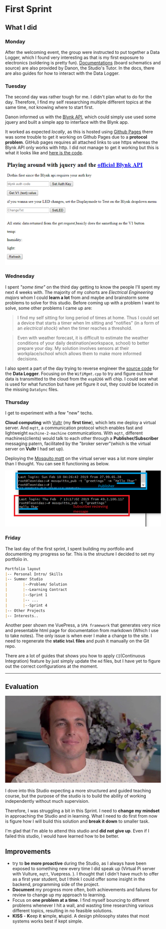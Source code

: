 # First Sprint

## What I did

### Monday

After the welcoming event, the group were instructed to put together a Data Logger, which I found very interesting as that is my first exposure to electronics (soldering is pretty fun). 
[Documentations](http://iot.nortcele.win/doc/) (board schematics and source) are also provided by Danon, the Studio's Tutor. 
In the docs, there are also guides for how to interact with the Data Logger.

### Tuesday

The second day was rather tough for me.
I didn't plan what to do for the day.
Therefore, I find my self researching multiple different topics at the same time, not knowing where to start first.

Danon informed us with the [Blynk API](https://blynkapi.docs.apiary.io/), which could simply use used some jquery and built a simple app to interface with the Blynk app.

It worked as expected *locally*, as this is hosted using [Github Pages](https://pages.github.com/) there was some trouble to get it working on Github Pages due to a **protocol problem**. GitHub pages requires all attached links to use https whereas the Blynk API only works with http. I did not manage to get it working but this is what it looks like and [here is the code]().

![Misc](../assets/s1_blynk_api.png)

### Wednesday

I spent *"some time"* on the third day getting to know the people I'll spent my next 4 weeks with. 
The majority of my cohorts are *Electrical Engineering majors* whom I could **learn a lot** from and maybe and brainstorm some problems to solve for this studio.
Before coming up with a problem I want to solve, some other problems I came up are:

> I find my self sitting for long period of times at home.
> Thus I could set a device that starts a timer when Im sitting and "notifies" (in a form of an *electrical shock*) when the timer reaches a threshold.

> Even with weather forecast, it is difficult to estimate the weather conditions of your daily destination(workspace, school) to better prepare your day.
> My solution involves sensors at their workplace/school which allows them to make more informed decisions.

I also spent a part of the day trying to reverse engineer the [source code](http://iot.nortcele.win/doc/Downloads.html) for the **Data Logger**.
Focusing on the `WifiMgmt.cpp` to try and figure out how data is transmitted to the cloud from the `esp8266` wifi chip.
I could see what is used for what function but have yet figure it out, they could be located in the missing `DataSync` files.

### Thursday

I get to experiment with a few "new" techs.

**Cloud computing** with [Vultr](https://www.vultr.com/) (my **first time**), which lets me deploy a virtual server.
And `mqtt`, a communication protocol which enables fast and lightweight `machine-2-machine` communications.
With `mqtt`, different machines(clients) would talk to each other through a **Publisher/Subscriber** messaging patern, facilitated by the "broker server"(which is the virtual server on **Vultr** I had set up).

Deploying the [Mosquito mqtt](https://mosquitto.org/) on the virtual server was a lot more simpler than I thought. You can see It functioning as below.

![mqtt example](../assets/s1_mqtt_ex.png)

<!-- Also, Danon confirmed 1 -->

### Friday

The last day of the first sprint, I spent building my portfolio and documenting my progress so far.
This is the structure I decided to set my portfolio in.

```md
Portfolio layout
|-- Personal Intro/ Skills
|-- Summer Studio
|       |--Problem/ Solution
|       |--Learning Contract
|       |--Sprint 1
|       |-- ...
|       |--Sprint 4
|-- Other Projects
|-- Interests..
```

Another peer shown me VuePress, a `SPA framework` that generates very nice and presentable html page for documentation from markdown (Which I use to take notes).
The only issue is when ever I make a change to the site.
I need to regenerate the **static `html` files** and push it manually on the Git repo.

There are a lot of guides that shows you how to apply `CI`(Continuous Integration) feature by just simply update the `md` files, but I have yet to figure out the correct configurations at the moment.

---

## Evaluation

![BIG MISTAKE](../assets/s1_big_mistake.gif)

I dove into this Studio expecting a more structured and guided teaching course, but the purpose of the studio is to build the ability of working independently without much supervision.

Therefore, I was struggling a bit in this Sprint. 
I need to **change my mindset** in approaching the Studio and in learning. What I need to do first from now is figure how I will build this solution and **break it down** to smaller task.

I'm glad that I'm able to attend this studio and **did not give up**. Even if I failed this studio, I would have learned how to be better.

## Improvements

- try to **be more proactive** during the Studio, as I always have been exposed to something new every time I did speak up (Virtual Pi server with Vulture, `mqtt`, Vuepress. ). I thought that I didn't have much to offer as a first year student, but I think I could offer some insight in the backend, programming side of the project.
- **Document** my progress more often, both achievements and failures for review to change up my approach to learning.
- Focus on **one problem at a time**. I find myself bouncing to different problems whenever I hit a wall, and wasting time researching various different topics, resulting in no feasible solutions.
- **KISS** - **K**eep **i**t **s**imple, **s**tupid. A design philosophy states that most systems works best if kept simple.